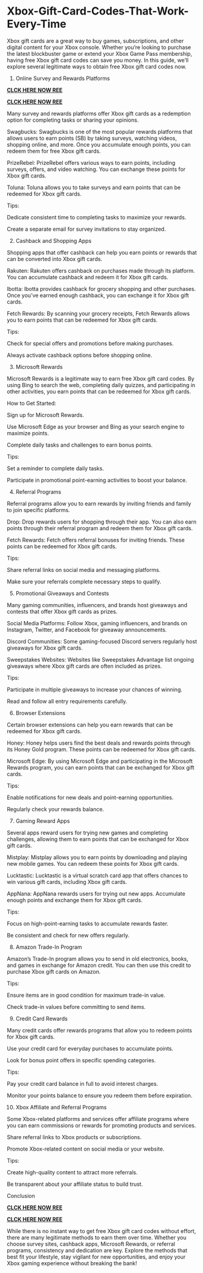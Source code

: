 # Xbox-Gift-Card-Codes-That-Work-Every-Time
Xbox gift cards are a great way to buy games, subscriptions, and other digital content for your Xbox console. Whether you’re looking to purchase the latest blockbuster game or extend your Xbox Game Pass membership, having free Xbox gift card codes can save you money. In this guide, we’ll explore several legitimate ways to obtain free Xbox gift card codes now.

1. Online Survey and Rewards Platforms

**[CLCK HERE NOW REE](https://tinyurl.com/xboxgiftcard2025)**

**[CLCK HERE NOW REE](https://tinyurl.com/xboxgiftcard2025)**

Many survey and rewards platforms offer Xbox gift cards as a redemption option for completing tasks or sharing your opinions.

Swagbucks: Swagbucks is one of the most popular rewards platforms that allows users to earn points (SB) by taking surveys, watching videos, shopping online, and more. Once you accumulate enough points, you can redeem them for free Xbox gift cards.

PrizeRebel: PrizeRebel offers various ways to earn points, including surveys, offers, and video watching. You can exchange these points for Xbox gift cards.

Toluna: Toluna allows you to take surveys and earn points that can be redeemed for Xbox gift cards.

Tips:

Dedicate consistent time to completing tasks to maximize your rewards.

Create a separate email for survey invitations to stay organized.

2. Cashback and Shopping Apps

Shopping apps that offer cashback can help you earn points or rewards that can be converted into Xbox gift cards.

Rakuten: Rakuten offers cashback on purchases made through its platform. You can accumulate cashback and redeem it for Xbox gift cards.

Ibotta: Ibotta provides cashback for grocery shopping and other purchases. Once you’ve earned enough cashback, you can exchange it for Xbox gift cards.

Fetch Rewards: By scanning your grocery receipts, Fetch Rewards allows you to earn points that can be redeemed for Xbox gift cards.

Tips:

Check for special offers and promotions before making purchases.

Always activate cashback options before shopping online.

3. Microsoft Rewards

Microsoft Rewards is a legitimate way to earn free Xbox gift card codes. By using Bing to search the web, completing daily quizzes, and participating in other activities, you earn points that can be redeemed for Xbox gift cards.

How to Get Started:

Sign up for Microsoft Rewards.

Use Microsoft Edge as your browser and Bing as your search engine to maximize points.

Complete daily tasks and challenges to earn bonus points.

Tips:

Set a reminder to complete daily tasks.

Participate in promotional point-earning activities to boost your balance.

4. Referral Programs

Referral programs allow you to earn rewards by inviting friends and family to join specific platforms.

Drop: Drop rewards users for shopping through their app. You can also earn points through their referral program and redeem them for Xbox gift cards.

Fetch Rewards: Fetch offers referral bonuses for inviting friends. These points can be redeemed for Xbox gift cards.

Tips:

Share referral links on social media and messaging platforms.

Make sure your referrals complete necessary steps to qualify.

5. Promotional Giveaways and Contests

Many gaming communities, influencers, and brands host giveaways and contests that offer Xbox gift cards as prizes.

Social Media Platforms: Follow Xbox, gaming influencers, and brands on Instagram, Twitter, and Facebook for giveaway announcements.

Discord Communities: Some gaming-focused Discord servers regularly host giveaways for Xbox gift cards.

Sweepstakes Websites: Websites like Sweepstakes Advantage list ongoing giveaways where Xbox gift cards are often included as prizes.

Tips:

Participate in multiple giveaways to increase your chances of winning.

Read and follow all entry requirements carefully.

6. Browser Extensions

Certain browser extensions can help you earn rewards that can be redeemed for Xbox gift cards.

Honey: Honey helps users find the best deals and rewards points through its Honey Gold program. These points can be redeemed for Xbox gift cards.

Microsoft Edge: By using Microsoft Edge and participating in the Microsoft Rewards program, you can earn points that can be exchanged for Xbox gift cards.

Tips:

Enable notifications for new deals and point-earning opportunities.

Regularly check your rewards balance.

7. Gaming Reward Apps

Several apps reward users for trying new games and completing challenges, allowing them to earn points that can be exchanged for Xbox gift cards.

Mistplay: Mistplay allows you to earn points by downloading and playing new mobile games. You can redeem these points for Xbox gift cards.

Lucktastic: Lucktastic is a virtual scratch card app that offers chances to win various gift cards, including Xbox gift cards.

AppNana: AppNana rewards users for trying out new apps. Accumulate enough points and exchange them for Xbox gift cards.

Tips:

Focus on high-point-earning tasks to accumulate rewards faster.

Be consistent and check for new offers regularly.

8. Amazon Trade-In Program

Amazon’s Trade-In program allows you to send in old electronics, books, and games in exchange for Amazon credit. You can then use this credit to purchase Xbox gift cards on Amazon.

Tips:

Ensure items are in good condition for maximum trade-in value.

Check trade-in values before committing to send items.

9. Credit Card Rewards

Many credit cards offer rewards programs that allow you to redeem points for Xbox gift cards.

Use your credit card for everyday purchases to accumulate points.

Look for bonus point offers in specific spending categories.

Tips:

Pay your credit card balance in full to avoid interest charges.

Monitor your points balance to ensure you redeem them before expiration.

10. Xbox Affiliate and Referral Programs

Some Xbox-related platforms and services offer affiliate programs where you can earn commissions or rewards for promoting products and services.

Share referral links to Xbox products or subscriptions.

Promote Xbox-related content on social media or your website.

Tips:

Create high-quality content to attract more referrals.

Be transparent about your affiliate status to build trust.

Conclusion

**[CLCK HERE NOW REE](https://tinyurl.com/xboxgiftcard2025)**

**[CLCK HERE NOW REE](https://tinyurl.com/xboxgiftcard2025)**

While there is no instant way to get free Xbox gift card codes without effort, there are many legitimate methods to earn them over time. Whether you choose survey sites, cashback apps, Microsoft Rewards, or referral programs, consistency and dedication are key. Explore the methods that best fit your lifestyle, stay vigilant for new opportunities, and enjoy your Xbox gaming experience without breaking the bank!
